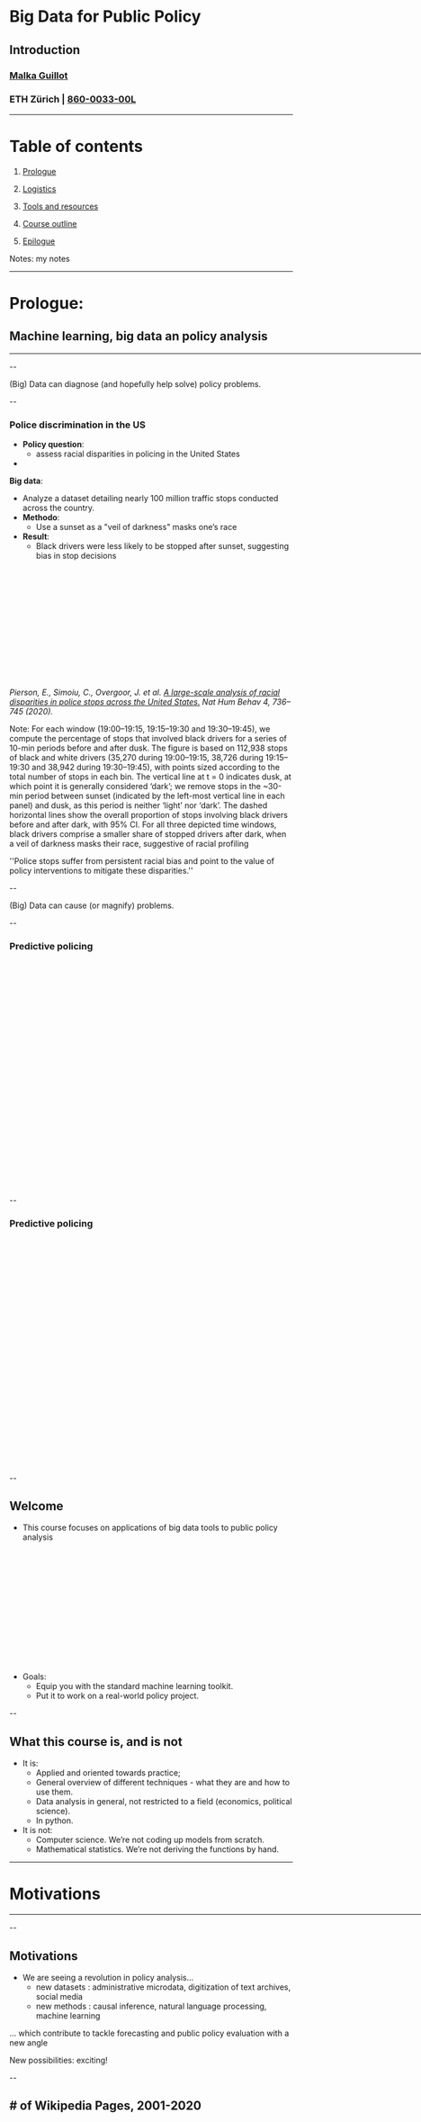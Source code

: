 # Big Data for Public Policy
## Introduction
### [Malka Guillot](https://malkaguillot.weebly.com/)
### ETH Zürich | <a href="https://malkipp.github.io/big_data_policy_2021/">860-0033-00L</a>


---

<!-- .slide:  id="toc" class: left, inverse -->
# Table of contents

1. [Prologue ](#prologue)

2. [Logistics](#logistics)

3. [Tools and resources](#tools_resources)

2. [Course outline](#course_outline)

2. [Epilogue](#hw)

Notes: my notes

---

<!-- .slide: id="prologue"  -->
# Prologue:
## Machine learning, big data an policy analysis
<html><div style='float:left'></div><hr color='#EB811B' size=1px width=796px></html>


--

(Big) Data can diagnose (and hopefully help solve) policy
problems.

--

### Police discrimination in the US

- **Policy question**:
  - assess racial disparities in policing in the United States
-  <!-- .element: class="fragment" -->
  **Big data**:
  - Analyze a dataset detailing nearly 100 million traffic stops conducted across the country.
- <!-- .element: class="fragment" -->
  **Methodo**:
  - Use a sunset as a "veil of darkness" masks one’s race
- <!-- .element: class="fragment" -->
  **Result**:
  -    Black drivers were less likely to be stopped after sunset, suggesting bias in stop decisions

<div class="r-stack"><img data-src="images/discrimination-police-us.png" style="height: 195px;" ><!-- .element: class="fragment" --></div>

<p><cite><i class="fa fa-book fa-fw" aria-hidden="true"> </i>
Pierson, E., Simoiu, C., Overgoor, J. et al.
<a href=https://rdcu.be/cfg4x>A large-scale analysis of racial disparities in police stops across the United States.</a>
Nat Hum Behav 4, 736–745 (2020).</cite></p>

Note:
For each window (19:00–19:15, 19:15–19:30 and 19:30–19:45), we compute the percentage of stops that involved black drivers for a series of 10-min periods before and after dusk. The figure is based on 112,938 stops of black and white drivers (35,270 during 19:00–19:15, 38,726 during 19:15–19:30 and 38,942 during 19:30–19:45), with points sized according to the total number of stops in each bin. The vertical line at t = 0 indicates dusk, at which point it is generally considered ‘dark’; we remove stops in the ~30-min period between sunset (indicated by the left-most vertical line in each panel) and dusk, as this period is neither ‘light’ nor ‘dark’. The dashed horizontal lines show the overall proportion of stops involving black drivers before and after dark, with 95% CI. For all three depicted time windows, black drivers comprise a smaller share of stopped drivers after dark, when a veil of darkness masks their race, suggestive of racial profiling

''Police stops suffer from persistent racial bias and point to the value of policy interventions to mitigate these disparities.''

--

(Big) Data can cause (or magnify) problems.

--

### Predictive policing

<div class="r-stack"><img data-src="images/predictive-policing.png" style="height: 400px;" > </div>

--

### Predictive policing

<div class="r-stack"><img data-src="images/predictive-policing-2.png" style="height: 400px;" > </div>

--

## Welcome

- This course focuses on applications of <bcolor> big data tools to public policy analysis </bcolor>

<div class="r-stack"><img data-src="images/policy-data.jpeg" style="height: 200px;" ></div>


- Goals:
  - Equip you with the standard machine learning toolkit.
  - Put it to work on a real-world policy project.


--

## What this course is, and is not
- It is:
  - Applied and oriented towards practice;
  - General overview of different techniques - what they are and how to use them.
  - Data analysis in general, not restricted to a field (economics, political science).
  - In python.
- It is not:
  - Computer science. We’re not coding up models from scratch.
  - Mathematical statistics. We’re not deriving the functions by hand.

---

<!-- .slide: id="motivation"  -->
  # Motivations
  <html><div style='float:left'></div><hr color='#EB811B' size=1px width=796px></html>

--

## Motivations
- We are seeing a revolution in policy analysis...
  - <bcolor> new datasets</bcolor> : administrative microdata, digitization of text archives, social media
  - <bcolor> new methods</bcolor> : causal inference, natural language processing, machine learning


... which contribute to tackle forecasting and public policy evaluation with a new angle <!-- .element: class="fragment" -->

New possibilities: exciting! <!-- .element: class="fragment" -->

--

## # of Wikipedia Pages, 2001-2020

<div class="r-stack"><img data-src="images/wikipedia-pages.png" style="height: 500px;" ></div>

Source: [Wikimedia Statistics](https://stats.wikimedia.org/#/en.wikipedia.org/content/pages-to-date/normal|line|2001-01-01~2021-03-01|page_type~content|monthly). The running count of all pages created, excluding pages being redirects.

--

## What is big data?

<div class="r-stack"><img data-src="images/big-data-illustration.jpeg" style="width: 400px;" ></div>

--

### Expert Survey (UC Berkeley, 2014)

<div class="r-stack"><img data-src="images/bigdata-worldcould.png" style="width: 600px;" ></div>

Image by Jennifer Dutcher, source: https://datascience.berkeley.edu/what-is-big-data

--

### Conclusion

<div class="r-stack"><img data-src="images/big-data-cartoon.jpeg" style="width: 600px;" ></div>

Source: [Ingeniero Dilbert](https://twitter.com/dilbert_ing/status/636499650560835584)

--

### What is big data?

- **Variety** of types/formats of data
  - Structured
  - Unstructured
- **Volume** of data
- **Velocity**: Speed of data flow/stream
- Unusual sources
  - Ready made vs. costummades

$\rightarrow$ Use programming and statistics to extract value


--

### Big data in the Social sciences

- From web applications and digitization of economic and political processes
- <bcolor> Volume </bcolor>: can be big, but usually smaller than in natural sciences
- <bcolor> Variety </bcolor> and <bcolor> variability</bcolor>: often important and challengin
  - Various resources
  - Data generation from 'the real world'
- But usually no streaming applications (<bcolor>velocity</bcolor> not that much of an issue)

--

### New tools and methods

- **Data collection**: API, Webscraping
- **Analysis**: text analysis, machine Learning
  - Data can be tall (many observations) or **wide/fat** (many regressors)
  $\Rightarrow$ Machine learning helps to extract the relevant information

- **Visualization**: maps, social networks, web appeals

--

### Big data ecosystem

<div class="r-stack"><img data-src="images/2020-Data-and-AI-Landscape-Preview-1.png" style="width: 800px;" ></div>

Source: ‘Big Data Landscape (2020)’ from  http://mattturck.com, [high definition image](http://mattturck.com/wp-content/uploads/2020/09/2020-Data-and-AI-Landscape-Matt-Turck-at-FirstMark-v1.pdf)


--

## What is machine learning?

More on this in the statistical learning theory lecture.

--

## Why is it useful to policy analysis?

--

## Empirical policy research (1)
- Standard causal inference framework
- <!-- .element: class="fragment" --> Relying on a <b> counterfactual </b>: what happens with and without a policy
- <!-- .element: class="fragment" -->
The <em>art of the counterfactual</em>  intertwine with applied econometrics

 <p><i class="fa fa-arrow-right" aria-hidden="true"></i>  many <bcolor>policy applications where causal inference is not central</bcolor>, or even necessary</p><!-- .element: class="fragment" -->

--

## (Toy) example
Policy maker facing a drought must decide whether to:

1. <p style="font-size: .9em"><!-- .element: class="fragment" data-fragment-index="1"--> Invest in a rain dance to increase the chance of rain<p>

  <p style="font-size: .8em"><!-- .element: class="fragment" data-fragment-index="2"--><bcolor>Causality</bcolor>: do rain dances cause rain?<p>

2. <p style="font-size: .9em"><!-- .element: class="fragment" data-fragment-index="3" --> Take an umbrella to work to avoid getting wet on the way home?<p>

  <p style="font-size: .8em"><!-- .element: class="fragment" --><bcolor>Prediction</bcolor>: is the chance of rain high enough to merit an umbrella?<p>

<p><cite><i class="fa fa-book fa-fw" aria-hidden="true"> </i> Kleinberg, J., Ludwig, J., Mullainathan, S. and Obermeyer, Z.,2015.  <a href=https://www.ncbi.nlm.nih.gov/pmc/articles/PMC4869349/pdf/nihms776714.pdf>Prediction policy problems</a>. American Economic Review, 105(5), pp.491-95.</cite></p>


--

## Conclusion:
### <bcolor>Why relying on BD and ML appeals to policy analysis?</bcolor>

1. <!-- .element: class="fragment" --> Not all policy problems are causal inference problems, some require <b>prediction</b>
  <p><!-- .element: class="fragment" --><i class="fa fa-arrow-right" aria-hidden="true"></i> ML and BD <bcolor>supplement</bcolor> standard econometrics</p>
2. <!-- .element: class="fragment" --> Some data pose <b>new empirical challenges</b>
  <p><!-- .element: class="fragment" --><i class="fa fa-arrow-right" aria-hidden="true"></i> ML and BD <bcolor>complement</bcolor> standard econometrics</p>

--

## Learning objectives:

1. Technical skills
  - <div style="font-size:.8em"> Introduction data analysis and visualization in python: pandas, web-scraping, API, web-app </div>
  - <div style="font-size:.8em"> Programming skills necessary to train and assess the performance of the most popular machine learning algorithms</div>

<!-- .element: class="fragment" -->
2. Substantive knowledge
  - <div style="font-size:.8em">Statistical theory underlying common supervised and unsupervised machine learning algorithms.</div>
  - <div style="font-size:.8em">When and how to apply different types of machine learning algorithms to policy issues</div>

<!-- .element: class="fragment" -->


--

<!-- .slide: id=""-->
## Who am I?

  <div class="image-float">
    <p style="position: relative; right: 0px; top: 10;">
        <a href="images/malka_small.jpg"><img src="images/malka_small.jpg" height="200px"/></a></p>
        <a href="image2.jpg"><img src="" height="100px"/></a></p>
   <p class="fragment" data-fragment-index="4" style="position:absolute; left:40px; top:40px;">
     </div>
  <div class="content-aside">
   <p class="fragment fade-down" data-fragment-index="1">
    PhD in economics from the Paris School of Economics </p>
   <p class="fragment" data-fragment-index="2">
    Postdoc at ETH </p>
   <p class="fragment" data-fragment-index="3">
    Interested in <bcolor>public economics</bcolor> questions:
    <a href="https://cepr.org/active/publications/discussion_papers/dp.php?dpno=15415/">inequality</a> and
    <a href="https://payroll-tax-inequality-app.herokuapp.com/">taxation</a></p>


   <p class="fragment" data-fragment-index="4">
    Using the standard econometric toolbox + natural language processing + machine learning </p>
 </div>


--

## Who are you?

TODO: results from pre-class survey


---

<!-- .slide: id="logistics"  -->
# Logistics
<html><div style='float:left'></div><hr color='#EB811B' size=1px width=796px></html>

--

## How does the class work?

- <!-- .element: class="fragment" -->
  <bcolor> Lectures</bcolor>: 2 hours / week  
  - 1 hour theory
  - 1 hour interactive:
    - coding exercise
    - 2 * (15 min students presentations + 10 min of class discussion)
- <!-- .element: class="fragment" -->
  <bcolor>Every week</bcolor>
  - Thursdays	12:15-14 (with a 10 minute break 13-13:10)
  - On zoom: [link](https://ethz.zoom.us/j/92433296893?pwd=a0tsSHkzU2ZhNnpiN1YxWno2MnZhdz09)
  - In person? [ML F 39](http://www.rauminfo.ethz.ch/Rauminfo/grundrissplan.gif?gebaeude=ML&geschoss=F&raumNr=39&lang=en)
  - Dates: 25.02.; 04.03.; 11.03.; 18.03.; 25.03.; 01.04.; 15.04.; 22.04.; 29.04.; 06.05.; 20.05.; 27.05.; 03.06.

--

## Online Course Materials
- Moodle: <!-- .element: class="fragment" data-fragment-index="1" -->
  - Course announcement and forum
  - Giving back homerwork
- <!-- .element: class="fragment" data-fragment-index="2" -->
   [Syllabus](https://docs.google.com/document/d/1eviJuOoWUjoonxS1LvQJi1kMbmkNUulJtZ31542w100)
-   <!-- .element: class="fragment" -->
  [Github folder](https://github.com/MalkIPP/big_data_policy_2020) or [Github page](https://malkipp.github.io/big_data_policy_2021/)
  - <!-- .element: class="fragment" -->
      <bcolor>Slides</bcolor>: in html, also available in PDF
      - relying on [RevealJS](https://revealjs.com/)
  -   <!-- .element: class="fragment" -->
      <bcolor>Coding sessions</bcolor>: in [Jupyter Notebook](https://jupyter.org/)
      - You can use [mybinder](https://mybinder.org/) in the beginning

--

## Evaluation

- **Weekly homework**: should be given back as [jupyter notebooks](https://jupyter.org/) in PDF format.
  - $4(hw) *10\textrm{ pts} + 2(hw) * 5 \textrm{ pts} -10 $ <bcolor>
      =40%</bcolor>
- **Reading** <bcolor>=30%</bcolor>:
  - 1 presentation (2 students) `=30%`
  - Essay on a paper (1 student) `= 30%`

- Final assignment <bcolor>=30%</bcolor>
- <bcolor>[Alternatively] </bcolor>Course project $\rightarrow$ Contact me if interested

--

## Course Communication

- Course communication will be done through [eDoz]()
- I will be available
  - in the zoom 5 minutes early, during the mid-lecture break and after the end of lectures.
  - for 1:1 meetings after the class, just book a 15 minutes slot [here](https://calendly.com/malkaguillot/1-1-meeting-eth-class).

--

## How to reach me?

- **Personal question**: face-to-face interaction > emails
- **General interest question**: forum > email

<i class="fa fa-send" aria-hidden="true"></i>
[malka.guillot@gess.ethz.ch](malka.guillot@gess.ethz.ch)


<i class="fa fa-location-arrow" aria-hidden="true"></i>
IFW E 44 (Haldeneggsteig 4) <br>
8092 Zürich



---

<!-- .slide: id="tools_resources" -->
# Tools and resources
<html><div style='float:left'></div><hr color='#EB811B' size=1px width=796px></html>

--

## Why Python?

<div class="r-stack"><img data-src="images/python-search.png" style="height: 500px;" ></div>

--

## Why Python?

- General-purpose language
  - One of the core languages of scientific computing
- Elegant syntax
- Many useful libraries:
  - Data manipulation: [Pandas](https://pandas.pydata.org/)
  - Machine learning: [scikit-learn](http://scikit-learn.org/)
  - Statistics: [statsmodels](http://statsmodels.sourceforge.net/)
  - Natural Language Procession [nltk]()
- Also path dependency: the language I know the best


--

## Using Python

| <a href=https://www.anaconda.com/products/individual>Anaconda</a>| <a href=https://jupyter.org/>Jupyter notebook</a> | Spyder</a> |
|:------:|:---:|:-----:|
|<img data-src="images/anaconda-logo.png"  style="height: 80px;" > | <img data-src="images/jupyter-logo2.png" style="height: 80px" class="center"> | <img data-src="images/spyder-logo.png" alt="" style="height: 80px">|
|a convenient all-in-one install |for homerwork|for longer code|

<bcolor> You are welcome to use R instead.</bcolor>


--

##  <i class="fa fa-arrow-right" aria-hidden="true"></i> Anaconda

<img data-src="images/anaconda-navigator.png" style="width: 1800px;"  >

Spyder & Jupyter notebook are two development environments from the Anaconda set up.

Notes:
See downlowding instruction and small video

--


## Course materials are on [Github](https://github.com/MalkIPP/big_data_policy_2021)

- [Git](https://git-scm.com)
  - Git is a distributed version control system.
  - Dropbox + track changes, optimized for codes
- [GitHub](https://github.com/) (≠ Git)
  - = Online hosting platform that provides an array of services built on top of the Git system.
  - Makes life easier

>Github is also great for scientific research and for collaboration on code.

--

## Why Git and Github?

<img data-src="images/phd-comics-doc.gif"  style="height: 550px; position:relative;     margin-left: auto;margin-right: auto;display: block" >

Also [git vs. Dropbox from a researcher's perspective](https://michaelstepner.com/blog/git-vs-dropbox/)


--

## How to interact with the materials?

1. **Simple** -> Just use the online GitHub interface to
   - Access the materials
   - Amend the students' presentation signing sheet
2. **Advanced**
   - Download [git](https://git-scm.com/downloads)
   - Create an account on [GitHub](https://github.com/)
   - Go through this [simple guide](https://rogerdudler.github.io/git-guide/)
   - In case it goes wrong: http://ohshitgit.com/

You can use [mybinder](https://mybinder.org/v2/gh/MalkIPP/big_data_policy_2021/main) to launch the notebooks from Github

--

## <i class="fa fa-book fa-fw" aria-hidden="true"></i>Main textbook references<i class="fa fa-book fa-fw" aria-hidden="true"></i>

  <div class="image-float">
    <p style="position: relative; left: 0px; top: 5;">
      <a href="images/homl-python.jpeg"><img src="images/homl-python.jpeg" width="100px"/></a></p>
      <a href="images/homl-python.jpeg"><img src="images/ISL.jpeg" width="100px"/></a></p>
    </div>

<div class="content-aside">
 <p>Geron,  <a href="https://www.oreilly.com/library/view/hands-on-machine-learning/9781492032632/">Hands-On Machine Learning with Scikit-Learn, Keras, and TensorFlow</a>
</p>
 <p> James, Witten, Hastie, and Tisbshirani (JWHT), <a href="https://www.statlearning.com/">Introduction to statistical learning with applications in R</a>
 </p>

</div>

--

## Other references

Gaillac and L’Hour, [ Machine Learning for Econometrics](https://drive.google.com/file/d/1L_iervUBKj3RsXHLEGOtAFlyHEHpmyT4/view).

---

<!-- .slide: id="course_outline"-->
# Course outline
<html><div style='float:left'></div><hr color='#EB811B' size=1px width=796px></html>


--

## 0. Theoretical context

- **W1 & W2**: Statistical learning theory


--

## 1. Tools
- **W1**:
  - Overview + tools
  - HW on the basics of python and jupyter notebook

- **W2**: Webscraping and API

- **W13**: Web-app application (dash)


--

## 2. Machine Learning
- **W3+5**: Unsupervised ML
- **W4+6**: Supervised ML
- **W7**: Advanced ML
- **W8+10**: Text as data
- **W9**: Advanced ML: Working with time series

--

## 3. Causal inference designs
- **W11**: Causal analysis framework
- **W12**: Synthetic control methods

---

<!-- .slide: id="hw"-->
# For next week
<html><div style='float:left'></div><hr color='#EB811B' size=1px width=796px></html>


--

## Python

- Install [Anaconda](https://www.anaconda.com/products/individual), try out to run python in a Jupyter notebook and spyder
- Basics of python's syntax: [Learn Python](https://www.learnpython.org/)
  - less `Classes and Objects` + `Modules and Packages`.

--

## Troubleshooting

  - Use the [course forum]() to share & find answers
  - Let's try to make this a <bcolor>fun collaborative experience</bcolor> for everyone

--

## Organizing the readings

  - [Take a slot](https://github.com/MalkIPP/big_data_policy_2021/blob/main/students-presentations.md) for a <bcolor> paper presentation</bcolor> by:
    - Modifying the `raw` version of the signing sheet on github [can be done directly on the platform]
    - This works as a small exercise on github!
    - You can contact me (*and are encourage to*) if you want to present a paper that is not on the list
